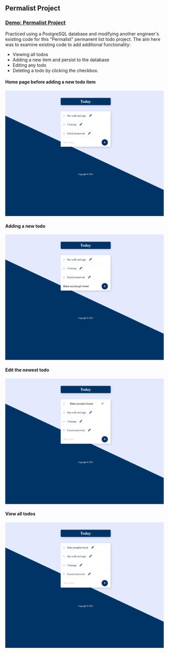 ## Permalist Project

### [Demo: Permalist Project](https://permalist-project-gdbecker.replit.app/)

Practiced using a PostgreSQL database and modifying another engineer's existing code for this "Permalist" permanent list todo project. The aim here was to examine existing code to add additional functionality:

- Viewing all todos
- Adding a new item and persist to the database
- Editing any todo
- Deleting a todo by clicking the checkbox.

#### Home page before adding a new todo item

!["BeforeNewItem"](./01-BeforeNewItem.png)

#### Adding a new todo

!["AddNewItem"](./02-AddNewItem.png)

#### Edit the newest todo

!["EditNewItem"](./03-EditNewItem.png)

#### View all todos

!["ViewAll"](./04-ViewAll.png)
